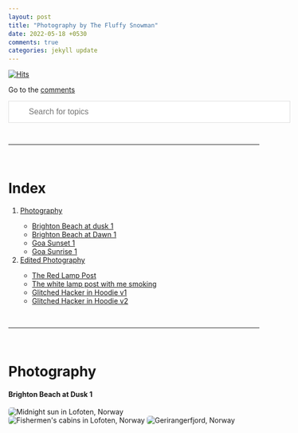 ```yaml
---
layout: post
title: "Photography by The Fluffy Snowman"
date: 2022-05-18 +0530
comments: true
categories: jekyll update
---
```



<script src="https://ajax.googleapis.com/ajax/libs/jquery/2.1.1/jquery.min.js"></script>

<script>
function myFunction() {

  var input, filter, ul, li, a, i, txtValue;
  input = document.getElementById('myInput');
  filter = input.value.toUpperCase();
  ul = document.getElementById("myUL");
  li = ul.getElementsByTagName('li');

  for (i = 0; i < li.length; i++) {
    a = li[i].getElementsByTagName("a")[0];
    txtValue = a.textContent || a.innerText;
    if (txtValue.toUpperCase().indexOf(filter) > -1) {
      li[i].style.display = "";
    } else {
      li[i].style.display = "none";
    }
  }
}


////////////////////////////////////

var modal = document.getElementById('myModal');
// to all images -- note I'm using a class!
var images = document.getElementsByClassName('myImages');
// the image in the modal
var modalImg = document.getElementById("img01");
// and the caption in the modal
var captionText = document.getElementById("caption");

// Go through all of the images with our custom class
for (var i = 0; i < images.length; i++) {
  var img = images[i];
  // and attach our click listener for this image.
  img.onclick = function(evt) {
    modal.style.display = "block";
    modalImg.src = this.src;
    captionText.innerHTML = this.alt;
  }
}

var span = document.getElementsByClassName("close")[0];

span.onclick = function() {
  modal.style.display = "none";
}

</script>

<style>
#myInput {
  background-image: url('/css/searchicon.png'); 
  background-position: 10px 12px; 
  background-repeat: no-repeat; 
  width: 100%;
  font-size: 16px; 
  padding: 12px 20px 12px 40px;
  border: 1px solid #ddd;
  margin-bottom: 12px; 
}


#myImg {
  border-radius: 5px;
  cursor: pointer;
  transition: 0.3s;
}

#myImg:hover {
  opacity: 0.7;
}

.modal {
  display: none;
  /* Hidden by default */
  position: fixed;
  /* Stay in place */
  z-index: 1;
  /* Sit on top */
  padding-top: 100px;
  /* Location of the box */
  left: 0;
  top: 0;
  width: 100%;
  /* Full width */
  height: 100%;
  /* Full height */
  overflow: auto;
  /* Enable scroll if needed */
  background-color: rgb(0, 0, 0);
  /* Fallback color */
  background-color: rgba(0, 0, 0, 0.9);
  /* Black w/ opacity */
}

.modal-content {
  margin: auto;
  display: block;
  width: 80%;
  max-width: 700px;
}

#caption {
  margin: auto;
  display: block;
  width: 80%;
  max-width: 700px;
  text-align: center;
  color: #ccc;
  padding: 10px 0;
  height: 150px;
}

.modal-content,
#caption {
  animation-name: zoom;
  animation-duration: 0.6s;
}

@keyframes zoom {
  from {
    transform: scale(0)
  }
  to {
    transform: scale(1)
  }
}

.close {
  position: absolute;
  top: 15px;
  right: 35px;
  color: #f1f1f1;
  font-size: 40px;
  font-weight: bold;
  transition: 0.3s;
}

.close:hover,
.close:focus {
  color: #bbb;
  text-decoration: none;
  cursor: pointer;
}

@media only screen and (max-width: 700px) {
  .modal-content {
    width: 100%;
  }
}


</style>

[![Hits](https://hits.seeyoufarm.com/api/count/incr/badge.svg?url=https%3A%2F%2Fgithub.com%2FFluffySnowman%2Ffluffysnowman.github.io&count_bg=%2379C83D&title_bg=%23555555&icon=&icon_color=%23E7E7E7&title=hits&edge_flat=false)](https://hits.seeyoufarm.com)

<head>
<link rel="apple-touch-icon" sizes="180x180" href="/apple-touch-icon.png">
<link rel="icon" type="image/png" sizes="32x32" href="/favicon-32x32.png">
<link rel="icon" type="image/png" sizes="16x16" href="/favicon-16x16.png">
<link rel="manifest" href="/site.webmanifest">
</head>
<!--
extra_javascript:
    /scripts/copy_code.js
-->

Go to the [comments](#comments-section)

<div>

<input type="text" id="myInput" onkeyup="myFunction()" placeholder="Search for topics">

</div>

<br>
<hr>
<br>

# Index

<ol>
    <li><a href="#photography">Photography</a></li> 
          <ul id="myUL">
            <li><a href="#brighton-beach-at-dusk-1">Brighton Beach at dusk 1</a></li>
            <li><a href="#brighton-beach-at-dawn-1">Brighton Beach at Dawn 1</a></li>
            <li><a href="#goa-sunset-1">Goa Sunset 1</a></li>
            <li><a href="#goa-sunrise-1">Goa Sunrise 1</a></li>
          </ul>
    <li><a href="#edited-photography">Edited Photography</a></li>
            <ul id="myUL">
                <li><a href="#the-red-lamp-post">The Red Lamp Post</a></li>
                <li><a href="#the-white-lamp-post-with-me-smoking">The white lamp post with me smoking</a></li>
                <li><a href="#glitched-hacker-in-hoodie-v1">Glitched Hacker in Hoodie v1</a></li>
                <li><a href="#glitched-hacker-in-hoodie-v2">Glitched Hacker in Hoodie v2</a></li>
          </ul>
</ol>

<br>
<hr>
<br>

# Photography

#### Brighton Beach at Dusk 1


<img class="myImages" id="myImg" src="http://onebigphoto.com/uploads/2012/10/midnight-sun-in-lofoten-norway.jpg" alt="Midnight sun in Lofoten, Norway" width="300" height="200">
<img class="myImages" id="myImg" src="http://cdn-image.travelandleisure.com/sites/default/files/styles/1600x1000/public/1490029386/fisherman-cabin-hamnoy-lofoten-islands-norway-NORWAY0320.jpg?itok=cpPuUjh1" alt="Fishermen's cabins in Lofoten, Norway"
width="300" height="200">
<img class="myImages" id="myImg" src="http://fjordtours.blob.core.windows.net/fjordtours-umbraco/1199/gerirangerfjord-per-ottar-walderhaug-fjordnorway.jpg" alt="Gerirangerfjord, Norway" width="300" height="200">
<div id="myModal" class="modal">
  <span class="close">&times;</span>
  <img class="modal-content" id="img01">
  <div id="caption"></div>
</div>
<!--
<p align="center">
<img src="/assets/photography/brightonbeachnight.jpg" alt="brightonbeachatnight">
</p>

-->

[Back to Index](#index)

#### Brighton beach at Dawn 1

<p align="center">
<img src="/assets/photography/brightonbeachdawn1.jpg" alt="brightonbeachatdawn">
</p>

[Back to Index](#index)

#### Goa sunset 1

<p align="center">
<img src="/assets/photography/goabeachsunset1.jpg" alt="goabeachsunset1">
</p>

#### Goa sunrise 1

<p align="center">
<img src="/assets/photography/goabeachdawn.jpg" alt="goabeachdawn1">
</p>

[Back to Index](#index)

<br>
<hr>
<br>

# Edited Photography

#### The Red Lamp Post

<p align="center">
<img src="/assets/photography/lampred.png" alt="redlampedit">
</p>

[Back to Index](#index)

#### The White Lamp Post with me Smoking

<p align="center">
<img src="/assets/photography/lampsmoking.png" alt="lampsmoking">
</p>

[Back to Index](#index)

#### Glitched Hacker in Hoodie v1

<p align="center">
<img src="/assets/photography/glitchalf.gif" alt="glitch1">
</p>

[Back to Index](#index)

#### Glitched Hacker in Hoodie v2

<p align="center">
<img src="/assets/photography/glitchfull.gif" alt="glitch2">
</p>

[Back to Index](#index)









[Back to Index](#index)

# COMMENTS SECTION

{% if page.comments %}

<div id="disqus_thread"></div>
<script>
    (function() { 
    var d = document, s = d.createElement('script');
    s.src = 'https://fluffysnowman.disqus.com/embed.js';
    s.setAttribute('data-timestamp', +new Date());
    (d.head || d.body).appendChild(s);
    })();
</script>
<noscript>Please enable JavaScript to view the <a href="https://disqus.com/?ref_noscript">comments powered by Disqus.</a></noscript>
{% endif %}

[Back to Index](#index)



